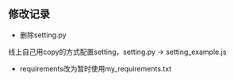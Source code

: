 ## 修改记录

- 删除setting.py

线上自己用copy的方式配置setting，setting.py -> setting_example.js

- requirements改为暂时使用my_requirements.txt
